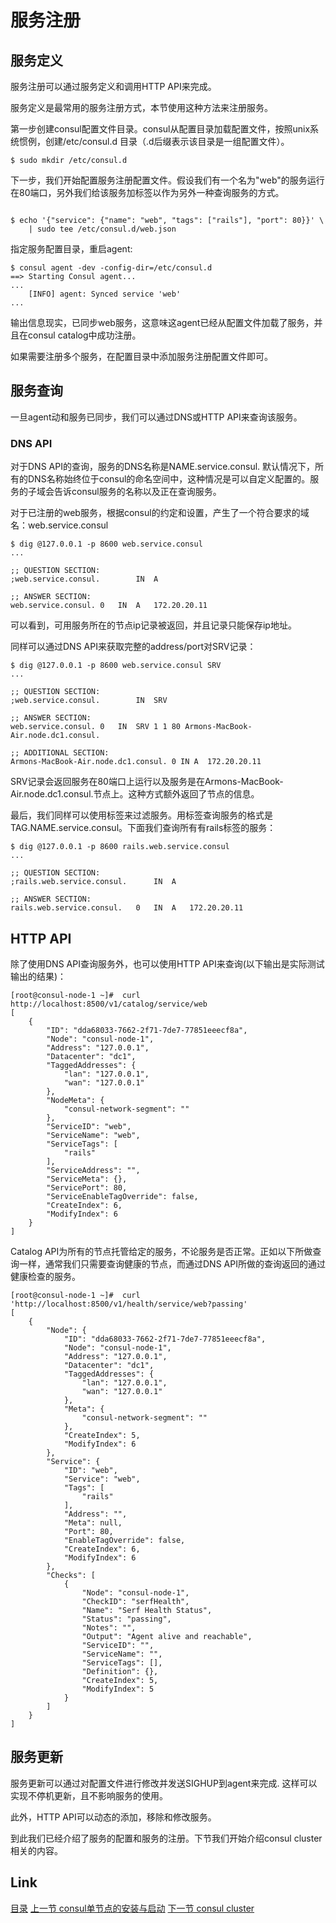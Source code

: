 # 服务注册
## 服务定义
服务注册可以通过服务定义和调用HTTP API来完成。

服务定义是最常用的服务注册方式，本节使用这种方法来注册服务。

第一步创建consul配置文件目录。consul从配置目录加载配置文件，按照unix系统惯例，创建/etc/consul.d 目录（.d后缀表示该目录是一组配置文件）。
```
$ sudo mkdir /etc/consul.d
```

下一步，我们开始配置服务注册配置文件。假设我们有一个名为"web"的服务运行在80端口，另外我们给该服务加标签以作为另外一种查询服务的方式。
```

$ echo '{"service": {"name": "web", "tags": ["rails"], "port": 80}}' \
    | sudo tee /etc/consul.d/web.json

 ```
指定服务配置目录，重启agent:
```
$ consul agent -dev -config-dir=/etc/consul.d
==> Starting Consul agent...
...
    [INFO] agent: Synced service 'web'
...
```
输出信息现实，已同步web服务，这意味这agent已经从配置文件加载了服务，并且在consul catalog中成功注册。

如果需要注册多个服务，在配置目录中添加服务注册配置文件即可。

## 服务查询
一旦agent动和服务已同步，我们可以通过DNS或HTTP API来查询该服务。

### DNS API
对于DNS API的查询，服务的DNS名称是NAME.service.consul. 默认情况下，所有的DNS名称始终位于consul的命名空间中，这种情况是可以自定义配置的。服务的子域会告诉consul服务的名称以及正在查询服务。

对于已注册的web服务，根据consul的约定和设置，产生了一个符合要求的域名：web.service.consul
```
$ dig @127.0.0.1 -p 8600 web.service.consul
...

;; QUESTION SECTION:
;web.service.consul.        IN  A

;; ANSWER SECTION:
web.service.consul. 0   IN  A   172.20.20.11
```
可以看到，可用服务所在的节点ip记录被返回，并且记录只能保存ip地址。

同样可以通过DNS API来获取完整的address/port对SRV记录：
```
$ dig @127.0.0.1 -p 8600 web.service.consul SRV
...

;; QUESTION SECTION:
;web.service.consul.        IN  SRV

;; ANSWER SECTION:
web.service.consul. 0   IN  SRV 1 1 80 Armons-MacBook-Air.node.dc1.consul.

;; ADDITIONAL SECTION:
Armons-MacBook-Air.node.dc1.consul. 0 IN A  172.20.20.11
```

SRV记录会返回服务在80端口上运行以及服务是在Armons-MacBook-Air.node.dc1.consul.节点上。这种方式额外返回了节点的信息。

最后，我们同样可以使用标签来过滤服务。用标签查询服务的格式是TAG.NAME.service.consul。下面我们查询所有有rails标签的服务：
```
$ dig @127.0.0.1 -p 8600 rails.web.service.consul
...

;; QUESTION SECTION:
;rails.web.service.consul.      IN  A

;; ANSWER SECTION:
rails.web.service.consul.   0   IN  A   172.20.20.11
```

## HTTP API
除了使用DNS API查询服务外，也可以使用HTTP API来查询(以下输出是实际测试输出的结果)：
```
[root@consul-node-1 ~]#  curl http://localhost:8500/v1/catalog/service/web
[
    {
        "ID": "dda68033-7662-2f71-7de7-77851eeecf8a",
        "Node": "consul-node-1",
        "Address": "127.0.0.1",
        "Datacenter": "dc1",
        "TaggedAddresses": {
            "lan": "127.0.0.1",
            "wan": "127.0.0.1"
        },
        "NodeMeta": {
            "consul-network-segment": ""
        },
        "ServiceID": "web",
        "ServiceName": "web",
        "ServiceTags": [
            "rails"
        ],
        "ServiceAddress": "",
        "ServiceMeta": {},
        "ServicePort": 80,
        "ServiceEnableTagOverride": false,
        "CreateIndex": 6,
        "ModifyIndex": 6
    }
]
```

Catalog API为所有的节点托管给定的服务，不论服务是否正常。正如以下所做查询一样，通常我们只需要查询健康的节点，而通过DNS API所做的查询返回的通过健康检查的服务。
```
[root@consul-node-1 ~]#  curl 'http://localhost:8500/v1/health/service/web?passing'
[
    {
        "Node": {
            "ID": "dda68033-7662-2f71-7de7-77851eeecf8a",
            "Node": "consul-node-1",
            "Address": "127.0.0.1",
            "Datacenter": "dc1",
            "TaggedAddresses": {
                "lan": "127.0.0.1",
                "wan": "127.0.0.1"
            },
            "Meta": {
                "consul-network-segment": ""
            },
            "CreateIndex": 5,
            "ModifyIndex": 6
        },
        "Service": {
            "ID": "web",
            "Service": "web",
            "Tags": [
                "rails"
            ],
            "Address": "",
            "Meta": null,
            "Port": 80,
            "EnableTagOverride": false,
            "CreateIndex": 6,
            "ModifyIndex": 6
        },
        "Checks": [
            {
                "Node": "consul-node-1",
                "CheckID": "serfHealth",
                "Name": "Serf Health Status",
                "Status": "passing",
                "Notes": "",
                "Output": "Agent alive and reachable",
                "ServiceID": "",
                "ServiceName": "",
                "ServiceTags": [],
                "Definition": {},
                "CreateIndex": 5,
                "ModifyIndex": 5
            }
        ]
    }
]
```

## 服务更新
服务更新可以通过对配置文件进行修改并发送SIGHUP到agent来完成. 这样可以实现不停机更新，且不影响服务的使用。

此外，HTTP API可以动态的添加，移除和修改服务。

到此我们已经介绍了服务的配置和服务的注册。下节我们开始介绍consul cluster相关的内容。

## Link

[目录](../README.md)
[上一节 consul单节点的安装与启动](3.1.md)
[下一节 consul cluster](3.4.md)
